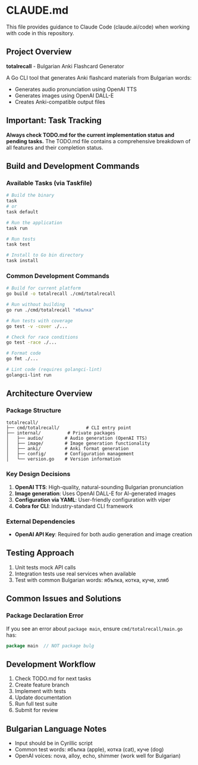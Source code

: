 # CLAUDE.md

This file provides guidance to Claude Code (claude.ai/code) when working with code in this repository.

## Project Overview
**totalrecall** - Bulgarian Anki Flashcard Generator

A Go CLI tool that generates Anki flashcard materials from Bulgarian words:
- Generates audio pronunciation using OpenAI TTS
- Generates images using OpenAI DALL-E
- Creates Anki-compatible output files

## Important: Task Tracking
**Always check TODO.md for the current implementation status and pending tasks.** The TODO.md file contains a comprehensive breakdown of all features and their completion status.

## Build and Development Commands

### Available Tasks (via Taskfile)
```bash
# Build the binary
task
# or
task default

# Run the application
task run

# Run tests
task test

# Install to Go bin directory
task install
```

### Common Development Commands
```bash
# Build for current platform
go build -o totalrecall ./cmd/totalrecall

# Run without building
go run ./cmd/totalrecall "ябълка"

# Run tests with coverage
go test -v -cover ./...

# Check for race conditions
go test -race ./...

# Format code
go fmt ./...

# Lint code (requires golangci-lint)
golangci-lint run
```

## Architecture Overview

### Package Structure
```
totalrecall/
├── cmd/totalrecall/          # CLI entry point
├── internal/          # Private packages
│   ├── audio/        # Audio generation (OpenAI TTS)
│   ├── image/        # Image generation functionality
│   ├── anki/         # Anki format generation
│   ├── config/       # Configuration management
│   └── version.go    # Version information
```

### Key Design Decisions
1. **OpenAI TTS**: High-quality, natural-sounding Bulgarian pronunciation
2. **Image generation**: Uses OpenAI DALL-E for AI-generated images
3. **Configuration via YAML**: User-friendly configuration with viper
4. **Cobra for CLI**: Industry-standard CLI framework

### External Dependencies
- **OpenAI API Key**: Required for both audio generation and image creation

## Testing Approach
1. Unit tests mock API calls
2. Integration tests use real services when available
3. Test with common Bulgarian words: ябълка, котка, куче, хляб

## Common Issues and Solutions


### Package Declaration Error
If you see an error about `package main`, ensure `cmd/totalrecall/main.go` has:
```go
package main  // NOT package bulg
```

## Development Workflow
1. Check TODO.md for next tasks
2. Create feature branch
3. Implement with tests
4. Update documentation
5. Run full test suite
6. Submit for review

## Bulgarian Language Notes
- Input should be in Cyrillic script
- Common test words: ябълка (apple), котка (cat), куче (dog)
- OpenAI voices: nova, alloy, echo, shimmer (work well for Bulgarian)